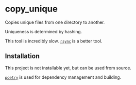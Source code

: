 # copy_unique

Copies unique files from one directory to another.

Uniqueness is determined by hashing.

This tool is incredibly slow. [`rsync`][] is a better tool.

## Installation

This project is not installable yet, but can be used from source.

[`poetry`][] is used for dependency management and building.

[`rsync`]: <https://rsync.samba.org/> "rsync homepage"
[`pipx`]: <https://pipxproject.github.io/pipx/installation/> "pipx installation documentation"
[`pip`]: <https://pip.pypa.io/en/stable/reference/pip_install/#vcs-support> "pip VCS url documentation"
[`poetry`]: <https://python-poetry.org/> "poetry main website"
